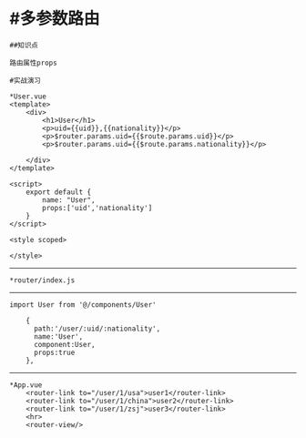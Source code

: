 #多参数路由
================
    ##知识点

    路由属性props

    #实战演习

    *User.vue
    <template>
        <div>
            <h1>User</h1>
            <p>uid={{uid}},{{nationality}}</p>
            <p>$router.params.uid={{$route.params.uid}}</p>
            <p>$router.params.uid={{$route.params.nationality}}</p>

        </div>
    </template>

    <script>
        export default {
            name: "User",
            props:['uid','nationality']
        }
    </script>

    <style scoped>

    </style>
------------------------------------------------------------
    *router/index.js
------------------------------------------------------------
    import User from '@/components/User'

        {
          path:'/user/:uid/:nationality',
          name:'User',
          component:User,
          props:true
        },
------------------------------------------------------------
    *App.vue
        <router-link to="/user/1/usa">user1</router-link>
        <router-link to="/user/1/china">user2</router-link>
        <router-link to="/user/1/zsj">user3</router-link>
        <hr>
        <router-view/>
